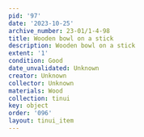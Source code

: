 ```yaml
---
pid: '97'
date: '2023-10-25'
archive_number: 23-01/1-4-98
title: Wooden bowl on a stick
description: Wooden bowl on a stick
extent: '1'
condition: Good
date_unvalidated: Unknown
creator: Unknown
collector: Unknown
materials: Wood
collection: tinui
key: object
order: '096'
layout: tinui_item
---
```

